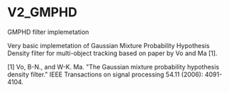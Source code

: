 # V2_GMPHD
GMPHD filter implemetation

Very basic implemetation of Gaussian Mixture Probability Hypothesis Density filter for multi-object tracking based on paper by Vo and Ma [1].

[1] Vo, B-N., and W-K. Ma. "The Gaussian mixture probability hypothesis density filter." IEEE Transactions on signal processing 54.11 (2006): 4091-4104.
